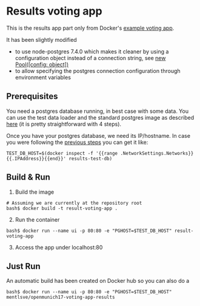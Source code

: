 # Results voting app

This is the results app part only from Docker's [example voting app](https://github.com/dockersamples/example-voting-app).

It has been slightly modified
* to use node-postgres 7.4.0 which makes it cleaner by using a configuration object instead of a connection string, see [new Pool([config: object])](https://node-postgres.com/api/pool)
* to allow specifying the postgres connection configuration through environment variables

## Prerequisites

You need a postgres database running, in best case with some data. You can use the test data loader and the standard postgres image as described [here](test-data-loader/README.md) (it is pretty straightforward with 4 steps).

Once you have your postgres database, we need its IP/hostname. In case you were following the [previous steps](test-data-loader/README.md) you can get it like:

```
TEST_DB_HOST=$(docker inspect -f '{{range .NetworkSettings.Networks}}{{.IPAddress}}{{end}}' results-test-db)
```

## Build & Run

1. Build the image

```
# Assuming we are currently at the repository root
bash$ docker build -t result-voting-app .
```

2. Run the container
```
bash$ docker run --name ui -p 80:80 -e "PGHOST=$TEST_DB_HOST" result-voting-app
```

3. Access the app under localhost:80

## Just Run

An automatic build has been created on Docker hub so you can also do a

```
bash$ docker run --name ui -p 80:80 -e "PGHOST=$TEST_DB_HOST" mentlsve/openmunich17-voting-app-results
```
